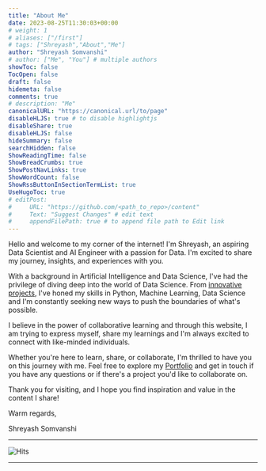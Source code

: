 ```yaml
---
title: "About Me"
date: 2023-08-25T11:30:03+00:00
# weight: 1
# aliases: ["/first"]
# tags: ["Shreyash","About","Me"]
author: "Shreyash Somvanshi"
# author: ["Me", "You"] # multiple authors
showToc: false
TocOpen: false
draft: false
hidemeta: false
comments: true
# description: "Me"
canonicalURL: "https://canonical.url/to/page"
disableHLJS: true # to disable highlightjs
disableShare: true
disableHLJS: false
hideSummary: false
searchHidden: false
ShowReadingTime: false
ShowBreadCrumbs: true
ShowPostNavLinks: true
ShowWordCount: false
ShowRssButtonInSectionTermList: true
UseHugoToc: true
# editPost:
#     URL: "https://github.com/<path_to_repo>/content"
#     Text: "Suggest Changes" # edit text
#     appendFilePath: true # to append file path to Edit link
---
```


Hello and welcome to my corner of the internet! I'm Shreyash, an aspiring Data Scientist and AI Engineer with a passion for Data. I'm excited to share my journey, insights, and experiences with you.

With a background in Artificial Intelligence and Data Science, I've had the privilege of diving deep into the world of Data Science. From [innovative projects](https://shreyashsomvanshi.github.io/projects/), I've honed my skills in Python, Machine Learning, Data Science and I'm constantly seeking new ways to push the boundaries of what's possible.

I believe in the power of collaborative learning and through this website, I am trying to express myself, share my learnings and I'm always excited to connect with like-minded individuals.

Whether you're here to learn, share, or collaborate, I'm thrilled to have you on this journey with me. Feel free to explore my [Portfolio](https://shreyashsomvanshi.github.io/) and get in touch if you have any questions or if there's a project you'd like to collaborate on.

Thank you for visiting, and I hope you find inspiration and value in the content I share!


Warm regards,

Shreyash Somvanshi

---

![Hits](https://hits.sh/shreyash.one.svg?label=Site%20Visits&color=db070f&labelColor=0e0d0d)

---
